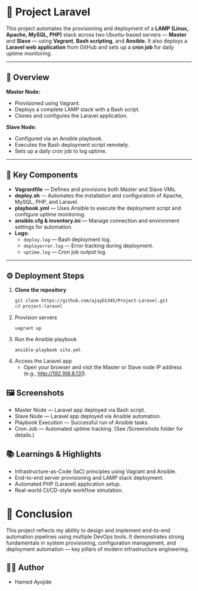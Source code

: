 # 🚀 Project Laravel

This project automates the provisioning and deployment of a **LAMP (Linux, Apache, MySQL, PHP)** stack across two Ubuntu-based servers — **Master** and **Slave** — using **Vagrant**, **Bash scripting**, and **Ansible**. It also deploys a **Laravel web application** from GitHub and sets up a **cron job** for daily uptime monitoring.

---

## 🧠 Overview

**Master Node:**
- Provisioned using Vagrant.
- Deploys a complete LAMP stack with a Bash script.
- Clones and configures the Laravel application.

**Slave Node:**
- Configured via an Ansible playbook.
- Executes the Bash deployment script remotely.
- Sets up a daily cron job to log uptime.

---

## 🧩 Key Components

- **Vagrantfile** — Defines and provisions both Master and Slave VMs.  
- **deploy.sh** — Automates the installation and configuration of Apache, MySQL, PHP, and Laravel.  
- **playbook.yml** — Uses Ansible to execute the deployment script and configure uptime monitoring.  
- **ansible.cfg & inventory.ini** — Manage connection and environment settings for automation.  
- **Logs:**  
  - `deploy.log` — Bash deployment log.  
  - `deployerror.log` — Error tracking during deployment.  
  - `uptime.log` — Cron job output log.

---

## ⚙️ Deployment Steps

1. **Clone the repository**
   ```bash
   git clone https://github.com/ajayD1345/Project-Laravel.git
   cd project-laravel
   ```
2. Provision servers
   ```
   vagrant up
   ```
3. Run the Ansible playbook
   ```
   ansible-playbook site.yml
   ```
4. Access the Laravel app
   - Open your browser and visit the Master or Slave node IP address (e.g., http://192.168.8.131).

## 🖼️ Screenshots
 
  - Master Node — Laravel app deployed via Bash script.
  - Slave Node — Laravel app deployed via Ansible automation.
  - Playbook Execution — Successful run of Ansible tasks.
  - Cron Job — Automated uptime tracking.
(See /Screenshots folder for details.)

## 📚 Learnings & Highlights

   - Infrastructure-as-Code (IaC) principles using Vagrant and Ansible.
   - End-to-end server provisioning and LAMP stack deployment.
   - Automated PHP (Laravel) application setup.
   - Real-world CI/CD-style workflow simulation.

# 🧩 Conclusion

This project reflects my ability to design and implement end-to-end automation pipelines using multiple DevOps tools. It demonstrates strong fundamentals in system provisioning, configuration management, and deployment automation — key pillars of modern infrastructure engineering.

## 🧑‍💻 Author
  - Hamed Ayojide
